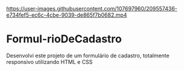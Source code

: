 

https://user-images.githubusercontent.com/107697960/209557436-e734fef5-ec6c-4cbe-9039-de865f7b0682.mp4

# Formul-rioDeCadastro
Desenvolvi este projeto de um formulário de cadastro, totalmente responsivo utilizando HTML e CSS
